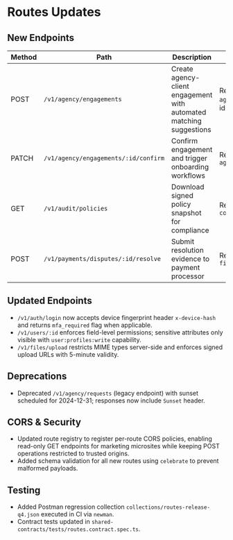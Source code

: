 # Routes Updates

## New Endpoints
| Method | Path | Description | Auth & RBAC |
| ------ | ---- | ----------- | ----------- |
| POST | `/v1/agency/engagements` | Create agency-client engagement with automated matching suggestions | Requires `agency:bookings:write` + idempotency key |
| PATCH | `/v1/agency/engagements/:id/confirm` | Confirm engagement and trigger onboarding workflows | Requires `agency:bookings:approve` |
| GET | `/v1/audit/policies` | Download signed policy snapshot for compliance | Requires `compliance:read` |
| POST | `/v1/payments/disputes/:id/resolve` | Submit resolution evidence to payment processor | Requires `finance:disputes:write` |

## Updated Endpoints
- `/v1/auth/login` now accepts device fingerprint header `x-device-hash` and returns `mfa_required` flag when applicable.
- `/v1/users/:id` enforces field-level permissions; sensitive attributes only visible with `user:profiles:write` capability.
- `/v1/files/upload` restricts MIME types server-side and enforces signed upload URLs with 5-minute validity.

## Deprecations
- Deprecated `/v1/agency/requests` (legacy endpoint) with sunset scheduled for 2024-12-31; responses now include `Sunset` header.

## CORS & Security
- Updated route registry to register per-route CORS policies, enabling read-only GET endpoints for marketing microsites while keeping POST operations restricted to trusted origins.
- Added schema validation for all new routes using `celebrate` to prevent malformed payloads.

## Testing
- Added Postman regression collection `collections/routes-release-q4.json` executed in CI via `newman`.
- Contract tests updated in `shared-contracts/tests/routes.contract.spec.ts`.

